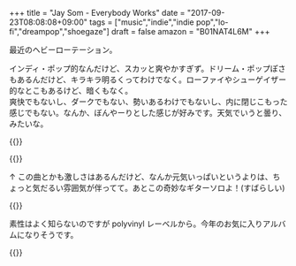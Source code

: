 +++
title = "Jay Som - Everybody Works"
date = "2017-09-23T08:08:08+09:00"
tags = ["music","indie","indie pop","lo-fi","dreampop","shoegaze"]
draft = false
amazon = "B01NAT4L6M"
+++

最近のヘビーローテーション。

インディ・ポップ的なんだけど、スカッと爽やかすぎず。ドリーム・ポップぽさもあるんだけど、キラキラ明るくってわけでなく。ローファイやシューゲイザー的なとこもあるけど、暗くもなく。  
爽快でもないし、ダークでもない、勢いあるわけでもないし、内に閉じこもった感じでもない。なんか、ぼんやーりとした感じが好みです。天気でいうと曇り、みたいな。


{{<youtube src="7YU_yBBd0cA" title="Jay Som - One More Time, Please">}}

{{<youtube src="zkQywNhea4M" title="Jay Som - 1 Billion Dogs">}}

↑ この曲とかも激しさはあるんだけど、なんか元気いっぱいというよりは、ちょっと気だるい雰囲気が伴ってて。あとこの奇妙なギターソロよ！(すばらしい)

{{<youtube src="cRES6Af_Wyg" title="Jay Som - Baybee">}}

素性はよく知らないのですが polyvinyl レーベルから。今年のお気に入りアルバムになりそうです。

{{<amazon asin="B01NAT4L6M" title="Jay Som - Everybody Works">}}
